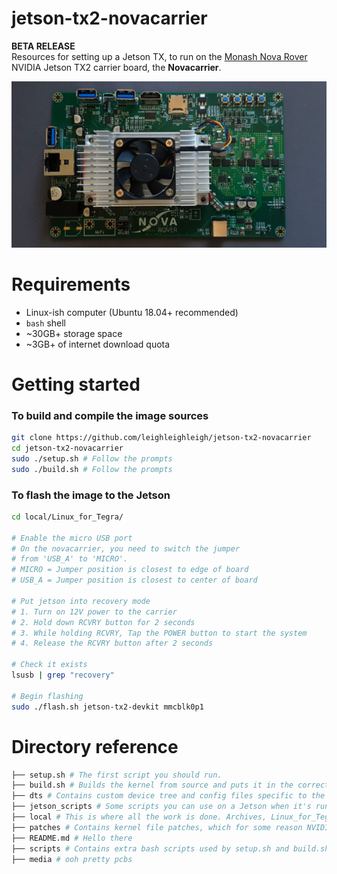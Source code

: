 # jetson-tx2-novacarrier
**BETA RELEASE**<br>
Resources for setting up a Jetson TX, to run on the [Monash Nova Rover](https://www.novarover.space/) NVIDIA Jetson TX2 carrier board, the **Novacarrier**.

![novacarrier_v1](media/novacarrier_v1.jpg)

# Requirements
- Linux-ish computer (Ubuntu 18.04+ recommended)
- `bash` shell
- ~30GB+ storage space
- ~3GB+ of internet download quota

# Getting started
### To build and compile the image sources
```bash
git clone https://github.com/leighleighleigh/jetson-tx2-novacarrier
cd jetson-tx2-novacarrier
sudo ./setup.sh # Follow the prompts 
sudo ./build.sh # Follow the prompts
```
### To flash the image to the Jetson
```bash
cd local/Linux_for_Tegra/

# Enable the micro USB port
# On the novacarrier, you need to switch the jumper 
# from 'USB_A' to 'MICRO'. 
# MICRO = Jumper position is closest to edge of board
# USB_A = Jumper position is closest to center of board

# Put jetson into recovery mode
# 1. Turn on 12V power to the carrier
# 2. Hold down RCVRY button for 2 seconds
# 3. While holding RCVRY, Tap the POWER button to start the system
# 4. Release the RCVRY button after 2 seconds

# Check it exists
lsusb | grep "recovery"

# Begin flashing
sudo ./flash.sh jetson-tx2-devkit mmcblk0p1
```

# Directory reference
```bash
├── setup.sh # The first script you should run.
├── build.sh # Builds the kernel from source and puts it in the correct folder, so it can be flashed to the jetson
├── dts # Contains custom device tree and config files specific to the novacarrier - these are used during kernel compilation
├── jetson_scripts # Some scripts you can use on a Jetson when it's running, EG to setup the CAN interfaces.
├── local # This is where all the work is done. Archives, Linux_for_Tegra, and other files are put here. This folder is .gitignored.
├── patches # Contains kernel file patches, which for some reason NVIDIA hasn't implemented yet
├── README.md # Hello there
├── scripts # Contains extra bash scripts used by setup.sh and build.sh. Do not run these please.
├── media # ooh pretty pcbs
```
